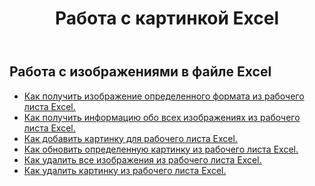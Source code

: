 ﻿---
title: Работа с картинкой Excel
second_title: Aspose.Cells Cloud Documen
linktitle: Картина
type: docs
url: /ru/pictures/
aliases: [/working-with-pictures/]
keywords: Working with picture on an Excel worksheet
description: Как реализовать работу облачных REST API Aspose.Cells с изображением на листе Excel. SDK поддерживает различные языки разработки, включая Android, C#, Go, Java, NodeJS, Perl, PHP, Python, Ruby и Swift.
weight: 100
kwords: Excel, Office Облако, REST API, Электронная таблица, PDF, CSV, Json, Markdown, Изображения
---
## Работа с изображениями в файле Excel

- [Как получить изображение определенного формата из рабочего листа Excel.](/cells/ru/pictures/get/)
- [Как получить информацию обо всех изображениях из рабочего листа Excel.](/cells/ru/pictures/get-all/)
- [Как добавить картинку для рабочего листа Excel.](/cells/ru/pictures/add/)
- [Как обновить определенную картинку из рабочего листа Excel.](/cells/ru/pictures/update/)
- [Как удалить все изображения из рабочего листа Excel.](/cells/ru/pictures/clear/)
- [Как удалить картинку из рабочего листа Excel.](/cells/ru/pictures/delete/)
